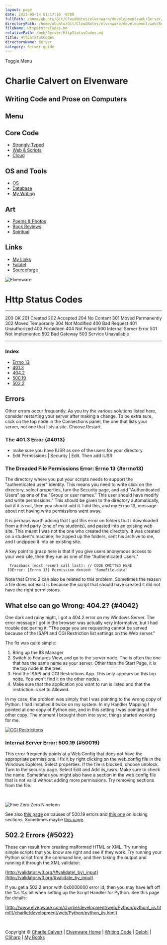 ```yaml
---
layout: page
date: 2023-05-14 01:17:16 -0700
fullPath: /home/ubuntu/Git/CloudNotes/elvenware/development/web/Server/HttpStatusCodes.md
directoryPath: /home/ubuntu/Git/CloudNotes/elvenware/development/web/Server
fileName: HttpStatusCodes.md
relativePath: /web/Server/HttpStatusCodes.md
title: HttpStatusCodes
directoryName: Server
category: Server-guide
---
```


Toggle Menu

Charlie Calvert on Elvenware
============================

Writing Code and Prose on Computers
-----------------------------------

Menu
----

Core Code
---------

-   [Strongly Typed](../../index.html)
-   [Web & Scripts](../index.html)
-   [Cloud](../../cloud/index.shtml)

OS and Tools
------------

-   [OS](../../../os/index.html)
-   [Database](../../database/index.html)
-   [My Writing](../../../books/index.html)

Art
---

-   [Poems & Photos](../../../Art/index.html)
-   [Book Reviews](../../../books/reading/index.html)
-   [Spiritual](../../../spirit/index.html)

Links
-----

-   [My Links](../../../links.html)
-   [Falafel](http://www.falafel.com/)
-   [Sourceforge](http://sourceforge.net/projects/elvenware/)

![Elvenware](../../../images/elvenwarelogo.png)

Http Status Codes
=================

  ----- -----------------------
  200   OK
  201   Created
  202   Accepted
  204   No Content
  301   Moved Permanently
  302   Moved Temporarily
  304   Not Modified
  400   Bad Request
  401   Unauthorized
  403   Forbidden
  404   Not Found
  500   Internal Server Error
  501   Not Implemented
  502   Bad Gateway
  503   Service Unavailable
  ----- -----------------------

### Index

-   [Errno 13](#errno13)
-   [401.3](#4013)
-   [404.2](#4042)
-   [500.19](#50019)
-   [502.2](#5022)

Errors
------

Other errors occur frequently. As you try the various solutions listed
here, consider restarting your server after making a change. To be extra
sure, click on the top node in the Connections panel, the one that lists
your server, not one that lists a site. Choose Restart.

### The 401.3 Error {#4013}

-   make sure you have IUSR as one of the users for your directory.
-   Edit Permissions | Security | Edit. Then add IUSR

### The Dreaded File Permissions Error: Errno 13 {#errno13}

The directory where you put your scripts needs to support the
"authenticated user" identity. This means you need to write click on the
directory, select properties, turn the Security page, and add
"Authenticated Users" as one of the "Group or user names." This user
should have modify and write permissions." This should be given to the
directory automatically, but if it is not, then you should add it. I did
this, and my Errno 13, message about not having write permissions went
away.

It is perhaps worth adding that I got this error on folders that I
downloaded from a third party (one of my students), and pasted into an
existing web site. This meant I was not the one who created the
directory. It was created on a student's machine; he zipped up the
folders, sent his archive to me, and I unzipped it into an existing
site.

A key point to grasp here is that if you give users anonymous access to
your web site, then they run as one of the "Authenticated Users."

~~~~ {.code}
  Traceback (most recent call last): // CODE OMITTED HERE
 IOError: [Errno 13] Permission denied: 'SomeFile.data'
~~~~

Note that Errno 2 can also be related to this problem. Sometimes the
reason a file does not exist is because the script that should have
created it did not have the right permissions.

What else can go Wrong: 404.2? {#4042}
------------------------------

One dark and rainy night, I got a 404.2 error on my Windows Server. The
error message I got in the browser was actually very informative, but I
had trouble decipering it: "The page you are requesting cannot be served
because of the ISAPI and CGI Restriction list settings on the Web
server."

The fix was quite simple:

1.  Bring up the IIS Manager
2.  Switch to Features View, and go to the server node. The is often the
    one that has the same name as your server. Other than the Start
    Page, it is the top node in the tree.
3.  Find the ISAPI and CGI Restrictions App. This only appears on this
    top node. You won't find it on the other nodes.
4.  Make sure that the application you want to run is listed and that
    the restriction is set to Allowed.

In my case, the problem was simply that I was pointing to the wrong copy
of Python. I had installed it twice on my system. In my Handler Mapping
I pointed at one copy of Python.exe, and in this setting I was pointing
at the other copy. The moment I brought them into sync, things started
working for me.

[![CGI
Restricitons](/charlie/images/development/CgiRestrictionsSmall.png)](/charlie/images/development/CgiRestrictions.png)

### Internal Server Error: 500.19 {#50019}

This error frequently points at a Web.Config that does not have the
appropriate permissions. I fix it by right clicking on the web.config
file in the Windows Explorer. Select properties. If the file is blocked,
choose unblock. Turn to the security page. Select Edit and Add
iis\_iusrs. Make sure to check the name. Sometimes you might also have a
section in the web.config file that is not valid without adding more
permissions. Try removing sections from the file.

 

![Five Zero Zero Nineteen](../../../images/development/FiveNineteen.png)

See also [this page](http://support.microsoft.com/kb/942055) on causes
of 500.19 errors and [this
one](http://learn.iis.net/page.aspx/145/how-to-use-locking-in-iis-configuration/)
on locking sections. Sometimes maybe [this
page](http://www.bloggingdeveloper.com/post/HTTP-Error-50019-Internal-Server-Error-While-creating-IIS-70-web-site-on-Windows-Vista.aspx).

502.2 Errors {#5022}
------------

These can result from creating malformed HTML or XML. Try running simple
scripts that you know are right and see if they work. Try running your
Python script from the command line, and then taking the output and
running it through the XML validator:

[http://validator.w3.org/\#validate\_by\_input](http://validator.w3.org/#validate_by_input)

If you get a 502.2 error with 0x0000000 error id, then you may have left
off the %s %s bit when setting up the Script Handler for Python. See
this page for details:

[http://www.elvenware.com/charlie/development/web/Python/python\_iis.html](/charlie/development/web/Python/python_iis.html)

 

Copyright © [Charlie Calvert](../../../index.html) | [Elvenware
Home](../../../index.html) | [Writing Code](../../index.html) |
[Delphi](../../delphi/index.html) | [CSharp](../../csharp/index.html) |
[My Books](../../../books/index.html)
